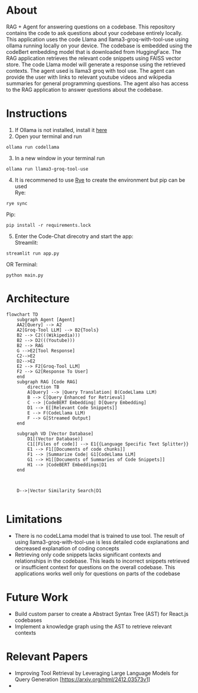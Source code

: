 # About
RAG + Agent for answering questions on a codebase. This repository contains the code to ask questions about your codebase entirely locally. This application uses the code Llama and llama3-groq-with-tool-use using ollama running locally on your device. The codebase is embedded using the codeBert embedding model that is downloaded from HuggingFace. The RAG application retrieves the relevant code snippets using FAISS vector store. The code Llama model will generate a response using the retrieved contexts. The agent used is llama3 groq with tool use. The agent can provide the user with links to relevant youtube videos and wikipedia summaries for general programming questions. The agent also has access to the RAG application to answer questions about the codebase.


# Instructions
1. If Ollama is not installed, install it [here](https://ollama.com/download)
2. Open your terminal and run 
```
ollama run codellama
```
3. In a new window in your terminal run 
```
ollama run llama3-groq-tool-use
```
4. It is recommened to use [Rye](https://rye.astral.sh/) to create the environment but pip can be used \
Rye:
```
rye sync 
```
Pip:
```
pip install -r requirements.lock
```
5. Enter the Code-Chat direcotry and start the app: \
Streamlit:
```
streamlit run app.py
```
OR
Terminal:
```
python main.py
```
# Architecture
```mermaid
flowchart TD
    subgraph Agent [Agent]
    AA2[Query] --> A2
    A2[Groq-Tool LLM] --> B2{Tools}
    B2 --> C2(((Wikipedia)))
    B2 --> D2(((Youtube)))
    B2 --> RAG
    G -->E2[Tool Response]
    C2-->E2
    D2-->E2
    E2 --> F2[Groq-Tool LLM]
    F2 --> G2[Response To User]
    end
    subgraph RAG [Code RAG]
        direction TB
        A[Query] --> |Query Translation| B(CodeLlama LLM)
        B --> C[Query Enhanced for Retrieval]
        C --> |CodeBERT Embedding| D[Query Embedding]
        D1 --> E[[Relevant Code Snippets]]
        E --> F(CodeLlama LLM)
        F --> G[Streamed Output]
    end
    
    subgraph VD [Vector Database]
        D1[(Vector Database)]
        C1[[Files of code]] --> E1{{Language Specific Text Splitter}}
        E1 --> F1[[Documents of code chunks]]
        F1 --> |Summarize Code| G1[CodeLlama LLM]
        G1 --> H1[[Documents of Summaries of Code Snippets]]
        H1 --> |CodeBERT Embeddings|D1
    end

    
    
    D-->|Vector Similarity Search|D1
    
```
# Limitations
- There is no codeLLama model that is trained to use tool. The result of using llama3-groq-with-tool-use is less detailed code explanations and decreased explanation of coding concepts
- Retrieving only code snippets lacks significant contexts and relationships in the codebase. This leads to incorrect snippets retrieved or insufficient context for questions on the overall codebase. This applications works well only for questions on parts of the codebase

# Future Work
- Build custom parser to create a Abstract Syntax Tree (AST) for React.js codebases
- Implement a knowledge graph using the AST to retrieve relevant contexts
# Relevant Papers
- Improving Tool Retrieval by Leveraging Large Language Models for Query Generation [https://arxiv.org/html/2412.03573v1]
- 

